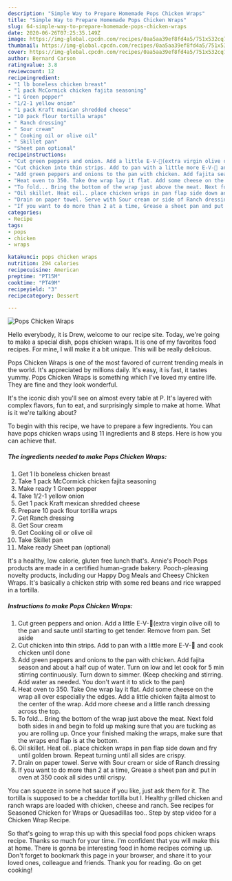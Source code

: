 ```yaml
---
description: "Simple Way to Prepare Homemade Pops Chicken Wraps"
title: "Simple Way to Prepare Homemade Pops Chicken Wraps"
slug: 64-simple-way-to-prepare-homemade-pops-chicken-wraps
date: 2020-06-26T07:25:35.149Z
image: https://img-global.cpcdn.com/recipes/0aa5aa39ef8fd4a5/751x532cq70/pops-chicken-wraps-recipe-main-photo.jpg
thumbnail: https://img-global.cpcdn.com/recipes/0aa5aa39ef8fd4a5/751x532cq70/pops-chicken-wraps-recipe-main-photo.jpg
cover: https://img-global.cpcdn.com/recipes/0aa5aa39ef8fd4a5/751x532cq70/pops-chicken-wraps-recipe-main-photo.jpg
author: Bernard Carson
ratingvalue: 3.8
reviewcount: 12
recipeingredient:
- "1 lb boneless chicken breast"
- "1 pack McCormick chicken fajita seasoning"
- "1 Green pepper"
- "1/2-1 yellow onion"
- "1 pack Kraft mexican shredded cheese"
- "10 pack flour tortilla wraps"
- " Ranch dressing"
- " Sour cream"
- " Cooking oil or olive oil"
- " Skillet pan"
- "Sheet pan optional"
recipeinstructions:
- "Cut green peppers and onion. Add a little E-V-👀(extra virgin olive oil) to the pan and saute until starting to get tender. Remove from pan. Set aside"
- "Cut chicken into thin strips. Add to pan with a little more E-V-👀 and cook chicken until done"
- "Add green peppers and onions to the pan with chicken. Add fajita season and about a half cup of water. Turn on low and let cook for 5 min stirring continuously. Turn down to simmer. (Keep checking and stirring. Add water as needed. You don&#39;t want it to stick to the pan)"
- "Heat oven to 350. Take One wrap lay it flat. Add some cheese on the wrap all over especially the edges. Add a little chicken fajita almost to the center of the wrap. Add more cheese and a little ranch dressing across the top."
- "To fold... Bring the bottom of the wrap just above the meat. Next fold both sides in and begin to fold up making sure that you are tucking as you are rolling up. Once your finished making the wraps, make sure that the wraps end flap is at the bottom."
- "Oil skillet. Heat oil.. place chicken wraps in pan flap side down and fry until golden brown. Repeat turning until all sides are crispy."
- "Drain on paper towel. Serve with Sour cream or side of Ranch dressing"
- "If you want to do more than 2 at a time, Grease a sheet pan and put in oven at 350 cook all sides until crispy."
categories:
- Recipe
tags:
- pops
- chicken
- wraps

katakunci: pops chicken wraps 
nutrition: 294 calories
recipecuisine: American
preptime: "PT15M"
cooktime: "PT49M"
recipeyield: "3"
recipecategory: Dessert

---
```



![Pops Chicken Wraps](https://img-global.cpcdn.com/recipes/0aa5aa39ef8fd4a5/751x532cq70/pops-chicken-wraps-recipe-main-photo.jpg)

Hello everybody, it is Drew, welcome to our recipe site. Today, we're going to make a special dish, pops chicken wraps. It is one of my favorites food recipes. For mine, I will make it a bit unique. This will be really delicious.

Pops Chicken Wraps is one of the most favored of current trending meals in the world. It's appreciated by millions daily. It's easy, it is fast, it tastes yummy. Pops Chicken Wraps is something which I've loved my entire life. They are fine and they look wonderful.

It&#39;s the iconic dish you&#39;ll see on almost every table at P. It&#39;s layered with complex flavors, fun to eat, and surprisingly simple to make at home. What is it we&#39;re talking about?


To begin with this recipe, we have to prepare a few ingredients. You can have pops chicken wraps using 11 ingredients and 8 steps. Here is how you can achieve that.

<!--inarticleads1-->

##### The ingredients needed to make Pops Chicken Wraps:

1. Get 1 lb boneless chicken breast
1. Take 1 pack McCormick chicken fajita seasoning
1. Make ready 1 Green pepper
1. Take 1/2-1 yellow onion
1. Get 1 pack Kraft mexican shredded cheese
1. Prepare 10 pack flour tortilla wraps
1. Get  Ranch dressing
1. Get  Sour cream
1. Get  Cooking oil or olive oil
1. Take  Skillet pan
1. Make ready Sheet pan (optional)


It&#39;s a healthy, low calorie, gluten free lunch that&#39;s. Annie&#39;s Pooch Pops products are made in a certified human-grade bakery. Pooch-pleasing novelty products, including our Happy Dog Meals and Cheesy Chicken Wraps. It&#39;s basically a chicken strip with some red beans and rice wrapped in a tortilla. 

<!--inarticleads2-->

##### Instructions to make Pops Chicken Wraps:

1. Cut green peppers and onion. Add a little E-V-👀(extra virgin olive oil) to the pan and saute until starting to get tender. Remove from pan. Set aside
1. Cut chicken into thin strips. Add to pan with a little more E-V-👀 and cook chicken until done
1. Add green peppers and onions to the pan with chicken. Add fajita season and about a half cup of water. Turn on low and let cook for 5 min stirring continuously. Turn down to simmer. (Keep checking and stirring. Add water as needed. You don&#39;t want it to stick to the pan)
1. Heat oven to 350. Take One wrap lay it flat. Add some cheese on the wrap all over especially the edges. Add a little chicken fajita almost to the center of the wrap. Add more cheese and a little ranch dressing across the top.
1. To fold... Bring the bottom of the wrap just above the meat. Next fold both sides in and begin to fold up making sure that you are tucking as you are rolling up. Once your finished making the wraps, make sure that the wraps end flap is at the bottom.
1. Oil skillet. Heat oil.. place chicken wraps in pan flap side down and fry until golden brown. Repeat turning until all sides are crispy.
1. Drain on paper towel. Serve with Sour cream or side of Ranch dressing
1. If you want to do more than 2 at a time, Grease a sheet pan and put in oven at 350 cook all sides until crispy.


You can squeeze in some hot sauce if you like, just ask them for it. The tortilla is supposed to be a cheddar tortilla but I. Healthy grilled chicken and ranch wraps are loaded with chicken, cheese and ranch. See recipes for Seasoned Chicken for Wraps or Quesadillas too.. Step by step video for a Chicken Wrap Recipe. 

So that's going to wrap this up with this special food pops chicken wraps recipe. Thanks so much for your time. I'm confident that you will make this at home. There is gonna be interesting food in home recipes coming up. Don't forget to bookmark this page in your browser, and share it to your loved ones, colleague and friends. Thank you for reading. Go on get cooking!
